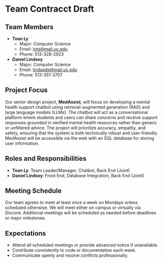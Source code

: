 # Team Contracct Draft

## Team Members
- **Toan Ly** 
    - Major: Computer Science
    - Email: lytq@mail.uc.edu
    - Phone: 513-328-2923
- **Daniel Lindsey**
    - Major: Computer Science
    - Email: lindsede@mail.uc.edu
    - Phone: 513-351-3707

## Project Focus
Our senior design project, **MedAssist**, will focus on developing a mental health support chatbot using retrieval-augmented generation (RAG) and large language models (LLMs). The chatbot will act as a conversational platform where students and users can share concerns and receive support responses grounded in verified mental health resources rather than generic or unfiltered advice. The project will prioritize accuracy, empathy, and safety, ensuring that the system is both technically robust and user-friendly. MedAssist will be accessible via the web with an SQL database for storing user information.

## Roles and Responsibilities
- **Toan Ly**: Team Leader/Manager, Chatbot, Back End (Joint)
- **Daniel Lindsey**: Front End, Database Integration, Back End (Joint)


## Meeting Schedule
Our team agrees to meet at least once a week on Mondays unless scheduled otherwise. We will meet either on campus or virtually via Discord. Additional meetings will be scheduled as needed before deadlines or major milestones.

## Expectations
- Attend all scheduled meetings or provide advanced notice if unavailable.
- Contribute consistently to code or documentation each week.
- Communicate openly and resolve conflicts professionally.




